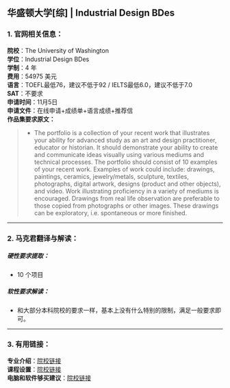## 华盛顿大学[综] | Industrial Design BDes


### 1. 官网相关信息：

**院校**：The University of Washington   
**学位**：Industrial Design BDes  
**学制**：4 年  
**费用**：54975 美元  
**语言**：TOEFL最低76，建议不低于92 / IELTS最低6.0，建议不低于7.0  
**SAT**：不要求    
**申请时间**：11月5日   
**申请文件**：在线申请+成绩单+语言成绩+推荐信  
**作品集要求原文：**   

> - The portfolio is a collection of your recent work that illustrates your ability for advanced study as an art and design practitioner, educator or historian. It should demonstrate your ability to create and communicate ideas visually using various mediums and technical processes. The portfolio should consist of 10 examples of your recent work. Examples of work could include: drawings, paintings, ceramics, jewelry/metals, sculpture, textiles, photographs, digital artwork, designs (product and other objects), and video. Work illustrating proficiency in a variety of mediums is encouraged. Drawings from real life observation are preferable to those copied from photographs or other images. These drawings can be exploratory, i.e. spontaneous or more finished.


---


### 2. 马克君翻译与解读：

##### 硬性要求提取：
- 10 个项目


##### 软性要求解读：
- 和大部分本科院校的要求一样，基本上没有什么特别的限制，满足一般要求即可。


---


### 3. 有用链接：

**专业介绍**：[院校链接](https://art.washington.edu/design/industrial-design-bdes)  
**课程设置**：[院校链接](https://art.washington.edu/design/industrial-design-bdes-degree-requirements)  
**电脑和软件够买建议**：[院校链接](https://art.washington.edu/design/undergraduate-laptop-requirement)

